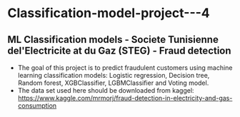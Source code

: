 # Classification-model-project---4
## ML Classification models - Societe Tunisienne del'Electricite at du Gaz (STEG) - Fraud detection
* The goal of this project is to predict fraudulent customers using machine learning classification models: Logistic regression, Decision tree, Random forest, XGBClassifier, LGBMClassifier and Voting model.
* The data set used here should be downloaded from kaggel: https://www.kaggle.com/mrmorj/fraud-detection-in-electricity-and-gas-consumption
